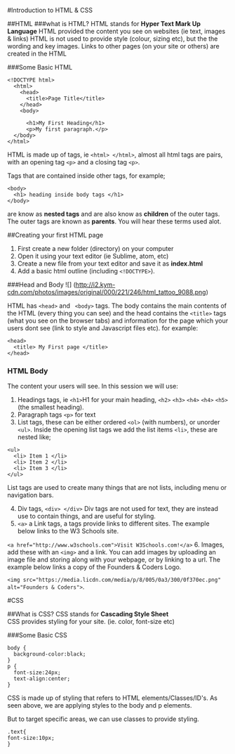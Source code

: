 #Introduction to HTML & CSS


##HTML
###what is HTML?
HTML stands for **Hyper Text Mark Up Language**
HTML provided the content you see on websites (ie text, images & links)
HTML is not used to provide style (colour, sizing etc), but the the wording and key images.
Links to other pages (on your site or others) are created in the HTML

###Some Basic HTML
```
<!DOCTYPE html>
  <html>
    <head>
      <title>Page Title</title>
    </head>
    <body>
  
      <h1>My First Heading</h1>
      <p>My first paragraph.</p>
  </body>
</html>
```

HTML is made up of tags, ie `<html> </html>`, almost all html tags are pairs, with an opening tag `<p>` and a closing tag `<p>`.

Tags that are contained inside other tags, for example;
```
<body>
  <h1> heading inside body tags </h1>
</body>
```
are know as **nested tags** and are also know as **children** of the outer tags. The outer tags are known as **parents**. You will hear these terms used alot.

##Creating your first HTML page

1. First create a new folder (directory) on your computer
2. Open it using your text editor (ie Sublime, atom, etc)
3. Create a new file from your text editor and save it as **index.html**
4. Add a basic html outline (including `<!DOCTYPE>`).

###Head and Body
![] (http://i2.kym-cdn.com/photos/images/original/000/221/246/html_tattoo_9088.png)

HTML has  `<head>` and ` <body>` tags. The body contains the main contents of the HTML (every thing you can see) and the head contains the `<title>` tags (what you see on the browser tabs) and information for the page which your users dont see (link to style and Javascript files etc).
for example:
```
<head>
  <title> My First page </title>
</head>
```

### HTML Body
The content your users will see. In this session we will use:

1. Headings tags, ie `<h1>`H1 for your main heading,  `<h2>` `<h3>` `<h4>` `<h4>` `<h5>`(the smallest heading).
2. Paragraph tags `<p>` for text
3. List tags, these can be either ordered `<ol>` (with numbers), or unorder `<ul>`. Inside the opening list tags we add the list items `<li>`, these are nested like;
  
  ```
  <ul>
    <li> Item 1 </li>
    <li> Item 2 </li>
    <li> Item 3 </li>
  </ul>
  ```
  List tags are used to create many things that are not lists, including menu or navigation bars.
  
4. Div tags, `<div> </div>`  Div tags are not used for text, they are instead use to contain things, and are useful for styling.
5. `<a>` a Link tags, a tags provide links to different sites. The example below links to the W3 Schools site. 
  
  `<a href="http://www.w3schools.com">Visit W3Schools.com!</a>`
6. Images, add these with an `<img>` and a link. You can add images by uploading an image file and storing along with your webpage, or by linking to a url. The example below links a copy of the Founders & Coders Logo.
  
  `<img src="https://media.licdn.com/media/p/8/005/0a3/300/0f370ec.png" alt="Founders & Coders">`.

#CSS

##What is CSS?
CSS stands for **Cascading Style Sheet**  
CSS provides styling for your site. (ie. color, font-size etc)  

###Some Basic CSS  
```
body {
  background-color:black;
}
p {
  font-size:24px;
  text-align:center;
}
```

CSS is made up of styling that refers to HTML elements/Classes/ID's. As seen above, we are applying styles to the body and p elements.  

But to target specific areas, we can use classes to provide styling.  
```
.text{
font-size:10px;
}
```



